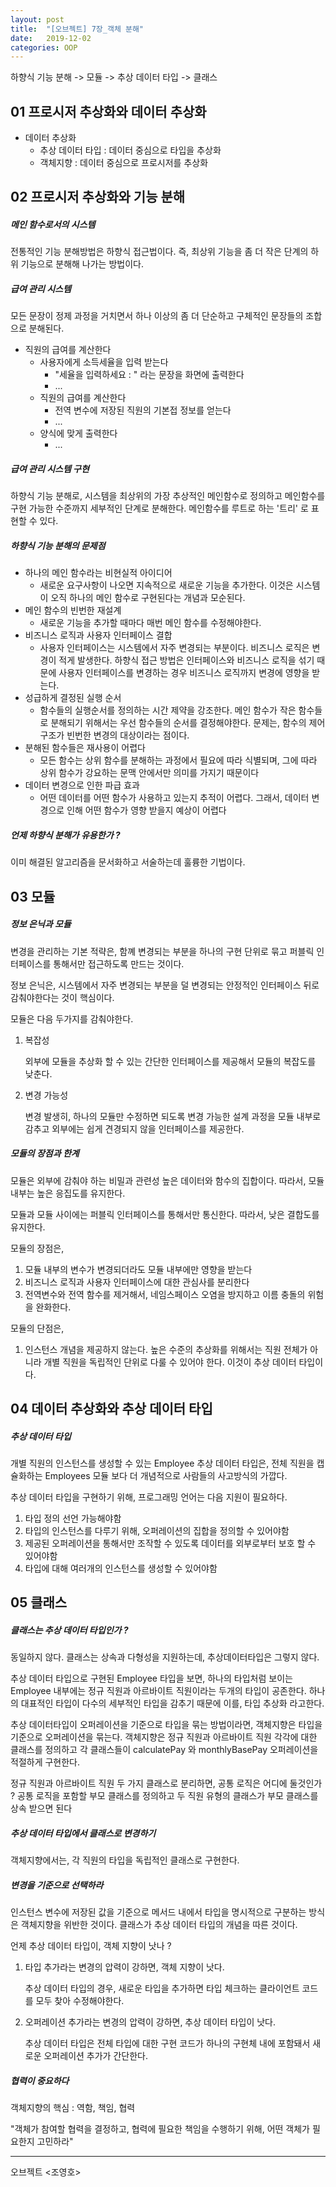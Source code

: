 ```yaml
---
layout: post
title:  "[오브젝트] 7장_객체 분해"
date:   2019-12-02
categories: OOP
---
```


하향식 기능 분해 -> 모듈 -> 추상 데이터 타입 -> 클래스

## 01 프로시저 추상화와 데이터 추상화

- 데이터 추상화
  - 추상 데이터 타입 : 데이터 중심으로 타입을 추상화
  - 객체지향 : 데이터 중심으로 프로시저를 추상화

## 02 프로시저 추상화와 기능 분해

##### 메인 함수로서의 시스템

전통적인 기능 분해방법은 하향식 접근법이다. 즉, 최상위 기능을 좀 더 작은 단계의 하위 기능으로 분해해 나가는 방법이다.

##### 급여 관리 시스템

모든 문장이 정제 과정을 거치면서 하나 이상의 좀 더 단순하고 구체적인 문장들의 조합으로 분해된다.

- 직원의 급여를 계산한다
  - 사용자에게 소득세율을 입력 받는다
    - "세율을 입력하세요 : " 라는 문장을 화면에 출력한다
    - ...
  - 직원의 급여를 계산한다
    - 전역 변수에 저장된 직원의 기본접 정보를 얻는다
    - ...
  - 양식에 맞게 출력한다
    - ...

##### 급여 관리 시스템 구현

하향식 기능 분해로, 시스템을 최상위의 가장 추상적인 메인함수로 정의하고 메인함수를 구현 가능한 수준까지 세부적인 단계로 분해한다. 메인함수를 루트로 하는 '트리' 로 표현할 수 있다.

##### 하향식 기능 분해의 문제점

- 하나의 메인 함수라는 비현실적 아이디어
  - 새로운 요구사항이 나오면 지속적으로 새로운 기능을 추가한다. 이것은 시스템이 오직 하나의 메인 함수로 구현된다는 개념과 모순된다.
- 메인 함수의 빈번한 재설계
  - 새로운 기능을 추가할 때마다 매번 메인 함수를 수정해야한다.
- 비즈니스 로직과 사용자 인터페이스 결합
  - 사용자 인터페이스는 시스템에서 자주 변경되는 부분이다. 비즈니스 로직은 변경이 적게 발생한다. 하향식 접근 방법은 인터페이스와 비즈니스 로직을 섞기 때문에 사용자 인터페이스를 변경하는 경우 비즈니스 로직까지 변경에 영향을 받는다.
- 성급하게 결정된 실행 순서
  - 함수들의 실행순서를 정의하는 시간 제약을 강조한다. 메인 함수가 작은 함수들로 분해되기 위해서는 우선 함수들의 순서를 결정해야한다. 문제는, 함수의 제어 구조가 빈번한 변경의 대상이라는 점이다. 
- 분해된 함수들은 재사용이 어렵다
  - 모든 함수는 상위 함수를 분해하는 과정에서 필요에 따라 식별되며, 그에 따라 상위 함수가 강요하는 문맥 안에서만 의미를 가지기 때문이다
- 데이터 변경으로 인한 파급 효과
  - 어떤 데이터를 어떤 함수가 사용하고 있는지 추적이 어렵다. 그래서, 데이터 변경으로 인해 어떤 함수가 영향 받을지 예상이 어렵다

##### 언제 하향식 분해가 유용한가 ?

이미 해결된 알고리즘을 문서화하고 서술하는데 훌륭한 기법이다. 

## 03 모듈

##### 정보 은닉과 모듈

변경을 관리하는 기본 적략은, 함꼐 변경되는 부분을 하나의 구현 단위로 묶고 퍼블릭 인터페이스를 통해서만 접근하도록 만드는 것이다. 

정보 은닉은, 시스템에서 자주 변경되는 부분을 덜 변경되는 안정적인 인터페이스 뒤로 감춰야한다는 것이 핵심이다.

모듈은 다음 두가지를 감춰야한다.

1. 복잡성

   외부에 모듈을 추상화 할 수 있는 간단한 인터페이스를 제공해서 모듈의 복잡도를 낮춘다.

2. 변경 가능성

   변경 발생히, 하나의 모듈만 수정하면 되도록 변경 가능한 설계 과정을 모듈 내부로 감추고 외부에는 쉽게 견경되지 않을 인터페이스를 제공한다.

##### 모듈의 장점과 한계

모듈은 외부에 감춰야 하는 비밀과 관련성 높은 데이터와 함수의 집합이다. 따라서, 모듈 내부는 높은 응집도를 유지한다.

모듈과 모듈 사이에는 퍼블릭 인터페이스를 통해서만 통신한다. 따라서, 낮은 결합도를 유지한다.

모듈의 장점은,

1. 모듈 내부의 변수가 변경되더라도 모듈 내부에만 영향을 받는다
2. 비즈니스 로직과 사용자 인터페이스에 대한 관심사를 분리한다
3. 전역변수와 전역 함수를 제거해서, 네임스페이스 오염을 방지하고 이름 충돌의 위험을 완화한다.

모듈의 단점은,

1. 인스턴스 개념을 제공하지 않는다. 높은 수준의 추상화를 위해서는 직원 전체가 아니라 개별 직원을 독립적인 단위로 다룰 수 있어야 한다. 이것이 추상 데이터 타입이다.

## 04 데이터 추상화와 추상 데이터 타입

##### 추상 데이터 타입

개별 직원의 인스턴스를 생성할 수 있는 Employee 추상 데이터 타입은, 전체 직원을 캡슐화하는 Employees 모듈 보다 더 개념적으로 사람들의 사고방식의 가깝다.

추상 데이터 타입을 구현하기 위해, 프로그래밍 언어는 다음 지원이 필요하다.

1. 타입 정의 선언 가능해야함
2. 타입의 인스턴스를 다루기 위해, 오퍼레이션의 집합을 정의할 수 있어야함
3. 제공된 오퍼레이션을 통해서만 조작할 수 있도록 데이터를 외부로부터 보호 할 수 있어야함
4. 타입에 대해 여러개의 인스턴스를 생성할 수 있어야함

## 05 클래스

##### 클래스는 추상 데이터 타입인가 ?

동일하지 않다. 클래스는 상속과 다형성을 지원하는데, 추상데이터타입은 그렇지 않다.

추상 데이터 타입으로 구현된 Employee 타입을 보면, 하나의 타입처럼 보이는 Employee 내부에는 정규 직원과 아르바이트 직원이라는 두개의 타입이 공존한다. 하나의 대표적인 타입이 다수의 세부적인 타입을 감추기 때문에 이를, 타입 추상화 라고한다.

추상 데이터타입이 오퍼레이션을 기준으로 타입을 묶는 방법이라면, 객체지향은 타입을 기준으로 오퍼레이션을 묶는다. 객체지향은 정규 직원과 아르바이트 직원 각각에 대한 클래스를 정의하고 각 클래스들이 calculatePay 와 monthlyBasePay 오퍼레이션을 적절하게 구현한다.

정규 직원과 아르바이트 직원 두 가지 클래스로 분리하면, 공통 로직은 어디에 둘것인가 ? 공통 로직을 포함할 부모 클래스를 정의하고 두 직원 유형의 클래스가 부모 클래스를 상속 받으면 된다

##### 추상 데이터 타입에서 클래스로 변경하기

객체지향에서는, 각 직원의 타입을 독립적인 클래스로 구현한다. 

##### 변경을 기준으로 선택하라

인스턴스 변수에 저장된 값을 기준으로 메서드 내에서 타입을 명시적으로 구분하는 방식은 객체지향을 위반한 것이다. 클래스가 추상 데이터 타입의 개념을 따른 것이다.

언제 추상 데이터 타입이, 객체 지향이 낫나 ?

1. 타입 추가라는 변경의 압력이 강하면, 객체 지향이 낫다. 

   추상 데이터 타입의 경우, 새로운 타입을 추가하면 타입 체크하는 클라이언트 코드를 모두 찾아 수정해야한다.

2. 오퍼레이션 추가라는 변경의 압력이 강하면, 추상 데이터 타입이 낫다. 

   추상 데이터 타입은 전체 타입에 대한 구현 코드가 하나의 구현체 내에 포함돼서 새로운 오퍼레이션 추가가 간단한다.

##### 협력이 중요하다

객체지향의 핵심 : 역함, 책임, 협력

"객체가 참여할 협력을 결정하고, 협력에 필요한 책임을 수행하기 위해, 어떤 객체가 필요한지 고민하라"

---

오브젝트 <조영호>
